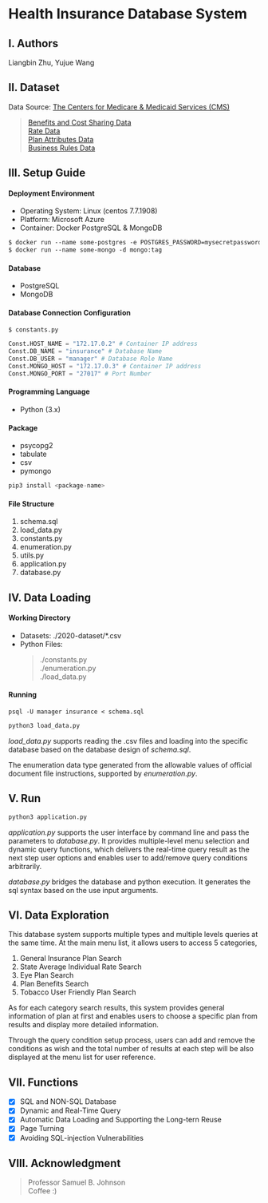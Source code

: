 # Health Insurance Database System

## I. Authors
Liangbin Zhu, Yujue Wang

## II. Dataset
Data Source: [The Centers for Medicare & Medicaid Services (CMS) ](https://www.cms.gov/cciio/resources/data-resources/marketplace-puf)
>[Benefits and Cost Sharing Data](https://www.cms.gov/CCIIO/Resources/Data-Resources/Downloads/BenefitsCostSharing-DataDictionary-20.pdf)\
>[Rate Data](https://www.cms.gov/CCIIO/Resources/Data-Resources/Downloads/Rate-DataDictionary-PY20.pdf)\
>[Plan Attributes Data](https://www.cms.gov/CCIIO/Resources/Data-Resources/Downloads/PlanAttributes-DataDictionary-PY20.pdf)\
>[Business Rules Data](https://www.cms.gov/CCIIO/Resources/Data-Resources/Downloads/BusinessRules-DataDictionary-PY20.pdf)

## III. Setup Guide
#### Deployment Environment
- Operating System: Linux (centos 7.7.1908)
- Platform: Microsoft Azure
- Container: Docker PostgreSQL & MongoDB
```dockerfile
$ docker run --name some-postgres -e POSTGRES_PASSWORD=mysecretpassword -d postgres
$ docker run --name some-mongo -d mongo:tag
```
#### Database
- PostgreSQL
- MongoDB

#### Database Connection Configuration
```python
$ constants.py

Const.HOST_NAME = "172.17.0.2" # Container IP address
Const.DB_NAME = "insurance" # Database Name
Const.DB_USER = "manager" # Database Role Name
Const.MONGO_HOST = "172.17.0.3" # Container IP address
Const.MONGO_PORT = "27017" # Port Number
```
#### Programming Language
- Python (3.x)

#### Package
- psycopg2
- tabulate
- csv
- pymongo
```python
pip3 install <package-name>
```

#### File Structure
1. schema.sql
2. load_data.py
3. constants.py
4. enumeration.py
5. utils.py
6. application.py
7. database.py

## IV. Data Loading
#### Working Directory
- Datasets: ./2020-dataset/*.csv
- Python Files: 
    >./constants.py\
    ./enumeration.py \
    ./load_data.py


#### Running
```postgresql
psql -U manager insurance < schema.sql
```
```python
python3 load_data.py
```
*load_data.py* supports reading the .csv files and loading into the specific 
database based on the database design of *schema.sql*.

The enumeration data type generated from the allowable values of official 
document file instructions, supported by *enumeration.py*.


## V. Run
```python
python3 application.py
```
*application.py* supports the user interface by command line and pass the parameters
to *database.py*. It provides multiple-level menu selection and dynamic 
query functions, which delivers the real-time query result as the next step
user options and enables user to add/remove query conditions arbitrarily.

*database.py* bridges the database and python execution. It generates the sql syntax 
based on the use input arguments.

## VI. Data Exploration
This database system supports multiple types and multiple levels queries at the same time. 
At the main menu list, it allows users to access 5 categories,
1. General Insurance Plan Search
2. State Average Individual Rate Search
3. Eye Plan Search
4. Plan Benefits Search
5. Tobacco User Friendly Plan Search

As for each category search results, this system provides general information of plan at first
and enables users to choose a specific plan from results and display more detailed information.

Through the query condition setup process, users can add and remove the conditions as wish and 
the total number of results at each step will be also displayed at the menu list for user reference.

## VII. Functions
- [x] SQL and NON-SQL Database
- [x] Dynamic and Real-Time Query
- [x] Automatic Data Loading and Supporting the Long-tern Reuse
- [x] Page Turning
- [x] Avoiding SQL-injection Vulnerabilities

## VIII. Acknowledgment
> Professor Samuel B. Johnson\
> Coffee :)

